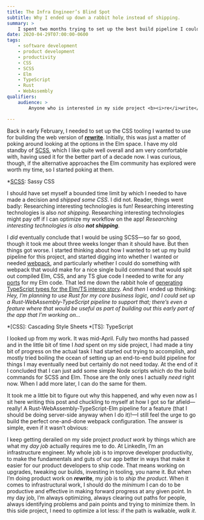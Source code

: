 ```yaml
---
title: The Infra Engineer’s Blind Spot
subtitle: Why I ended up down a rabbit hole instead of shipping.
summary: >
    I spent two months trying to set up the best build pipeline I could for my side project, instead of just building features. Why?
date: 2020-04-29T07:00:00-0600
tags:
    - software development
    - product development
    - productivity
    - CSS
    - SCSS
    - Elm
    - TypeScript
    - Rust
    - WebAssembly
qualifiers:
    audience: >
        Anyone who is interested in my side project <b><i>re</i>write</b>, who cares about product development in general, or who just wants a peek inside the strange world that is my mind.

---
```


Back in early February, I needed to set up the CSS tooling I wanted to use for building the web version of [<b><i>re</i>write</b>][rewrite]. Initially, this was just a matter of poking around looking at the options in the Elm space. I have my old standby of [SCSS], which I like quite well overall and am very comfortable with, having used it for the better part of a decade now. I was curious, though, if the alternative approaches the Elm community has explored were worth my time, so I started poking at them.

[rewrite]: https://rewrite.software
[SCSS]: https://sass-lang.com

*[SCSS]: Sassy CSS

I should have set myself a bounded time limit by which I needed to have made a decision and *shipped some CSS*. I did not. Reader, things went badly: Researching interesting technologies is fun! Researching interesting technologies is also *not shipping*. Researching interesting technologies might pay off if I can optimize my workflow on the app! *Researching interesting technologies is also **not shipping**.*

I *did* eventually conclude that I would be using SCSS—so far so good, though it took me about three weeks longer than it should have. But then things got worse. I started thinking about how I wanted to set up my build pipeline for this project, and started digging into whether I wanted or needed [webpack], and particularly whether I could do something with webpack that would make for a nice single build command that would spit out compiled Elm, CSS, and any TS glue code I needed to write for any [ports] for my Elm code. That led me down the rabbit hole of [generating TypeScript types for the Elm/TS interop story][elm-TS]. And *then* I ended up thinking: <i>Hey, I’m planning to use Rust for my core business logic, and I could set up a Rust-WebAssembly-TypeScript pipeline to support that; there’s even a feature where that would be useful as part of building out this early part of the app that I’m working on…</i>

[webpack]: https://webpack.js.org
[ports]: https://guide.elm-lang.org/interop/ports.html
[elm-TS]: https://github.com/dillonkearns/elm-typescript-interop

*[CSS]: Cascading Style Sheets
*[TS]: TypeScript

I looked up from my work. It was mid-April. Fully two months had passed and in the little bit of time I *had* spent on my side project, I had made a tiny bit of progress on the actual task I had started out trying to accomplish, and mostly tried boiling the ocean of setting up an end-to-end build pipeline for things I may eventually need but certainly do not need today. At the end of it I concluded that I can just add some simple Node scripts which do the build commands for SCSS and Elm. Those are the only ones I actually *need* right now. When I add more later, I can do the same for them.

It took me a little bit to figure out why this happened, and why even now as I sit here writing this post and chuckling to myself at how I got so far afield—really! A Rust-WebAssembly-TypeScript-Elm pipeline for a feature (that I should be doing server-side anyway when I do it)!—I still feel the urge to go build the perfect one-and-done webpack configuration. The answer is simple, even if it wasn’t obvious:

I keep getting derailed on my side project *product work* by things which are what my *day job* actually requires me to do. At LinkedIn, I’m an infrastructure engineer. My whole job is to improve developer productivity, to make the fundamentals and guts of our app better in ways that make it easier for our product developers to ship code. That means working on upgrades, tweaking our builds, investing in tooling, you name it. But when I’m doing product work on <b><i>re</i>write</b>, my job is to *ship the product*. When it comes to infrastructural work, I should do the *minimum* I can do to be productive and effective in making forward progress at any given point. In my day job, I’m always optimizing, always clearing out paths for people, always identifying problems and pain points and trying to minimize them. In this side project, I need to optimize a lot less: if the path is walkable, *walk it*.

